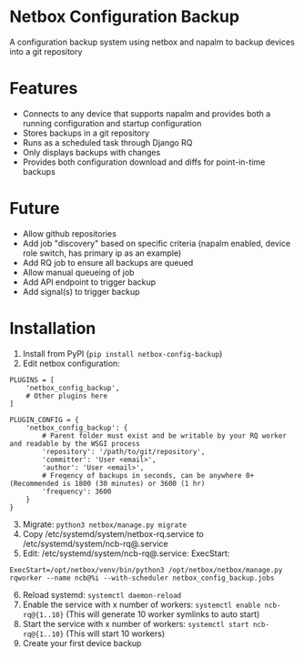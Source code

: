 # Netbox Configuration Backup

A configuration backup system using netbox and napalm to backup devices into a git repository

# Features

* Connects to any device that supports napalm and provides both a running configuration and startup configuration
* Stores backups in a git repository
* Runs as a scheduled task through Django RQ
* Only displays backups with changes
* Provides both configuration download and diffs for point-in-time backups

# Future

* Allow github repositories
* Add job "discovery" based on specific criteria (napalm enabled, device role switch, has primary ip as an example)
* Add RQ job to ensure all backups are queued
* Allow manual queueing of job
* Add API endpoint to trigger backup
* Add signal(s) to trigger backup

# Installation

1. Install from PyPI (`pip install netbox-config-backup`)
2. Edit netbox configuration:
```pyython
PLUGINS = [
    'netbox_config_backup',
    # Other plugins here
]

PLUGIN_CONFIG = {
    'netbox_config_backup': {
        # Parent folder must exist and be writable by your RQ worker and readable by the WSGI process
        'repository': '/path/to/git/repository',
        'committer': 'User <email>',
        'author': 'User <email>',
        # Freqency of backups in seconds, can be anywhere 0+ (Recommended is 1800 (30 minutes) or 3600 (1 hr)
        'frequency': 3600
    }
}
```
3. Migrate: `python3 netbox/manage.py migrate`
4. Copy /etc/systemd/system/netbox-rq.service to /etc/systemd/system/ncb-rq\@.service
5. Edit: /etc/systemd/system/ncb-rq\@.service:
ExecStart:
```
ExecStart=/opt/netbox/venv/bin/python3 /opt/netbox/netbox/manage.py rqworker --name ncb@%i --with-scheduler netbox_config_backup.jobs
```
6. Reload systemd: `systemctl daemon-reload`
7. Enable the service with x number of workers: `systemctl enable ncb-rq@{1..10}` (This will generate 10 worker symlinks to auto start)
8. Start the service with x number of workers: `systemctl start ncb-rq@{1..10}` (This will start 10 workers)
9. Create your first device backup